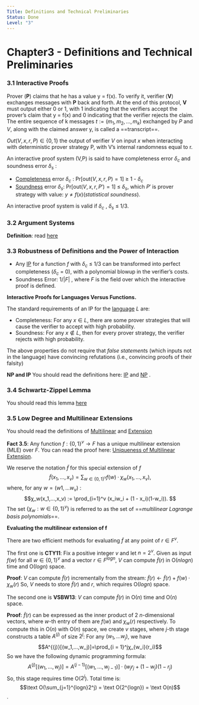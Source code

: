 ```yaml
---
Title: Definitions and Technical Preliminaries
Status: Done
Level: "3"
---
```


# Chapter3 - Definitions and Technical Preliminaries
### 3.1 Interactive Proofs
Prover (**P**) claims that he has a value y = f(x). To verify it, verifier (**V**) exchanges messages with **P** back and forth.  At the end of this protocol, **V** must output either 0 or 1, with 1 indicating that the verifiers accept the prover’s claim that y = f(x) and 0 indicating that the verifier rejects the claim.
The entire sequence of k messages $t := (m_1,m_2,...,m_k)$ exchanged by $P$ and $V$, along with the claimed answer y, is called a ==transcript==.

$Out(V,x,r,P) ∈ \{0,1\}$ the output of verifier $V$ on input $x$ when interacting with deterministic prover strategy P, with V’s internal randomness equal to r. 

An interactive proof system (V,P) is said to have completeness error $δ_c$ and soundness error $δ_s$ : 
- [Completeness](../../terms/zkp#completeness)   error $δ_c$ :        $\text{Pr}[\text{out}(V, x, r, P) = 1]$  $\ge$ 1 -  $δ_c$
- [Soundness](../../terms/zkp.md#soundness) error $δ_s$:              $\text{Pr}[\text{out}(V, x, r, P') = 1]$ $\le$  $δ_s$,   which $P'$ is prover strategy with value: $y \ne f(x)$(*statistical soundness*).

An interactive proof system is valid if $δ_c$ , $δ_s$ ≤ 1/3.

### 3.2 Argument Systems
**Definition**: read [here](../../terms/arguments.md)  

### 3.3 Robustness of Definitions and the Power of Interaction

- Any [IP](../../terms/ip.md) for a function $f$ with $δ_c$ ≤ 1/3 can be transformed into perfect completeness ($δ_c$ = 0), with a polynomial blowup in the verifier’s costs.
- Soundness Error:  $1 / |F|$ , where $F$ is the field over which the interactive proof is defined.

**Interactive Proofs for Languages Versus Functions.**

The standard requirements of an IP for the [language](../../terms/language.md) $L$ are:
- Completeness: For any $x \in L$, there are some prover strategies that will cause the verifier to accept with high probability. 
- Soundness: For any $x \notin L$, then for every prover strategy, the verifier rejects with high probability.

The above properties do not require that *false statement*s (which inputs not in the language) have convincing refutations (i.e., convincing proofs of their falsity)

**NP and IP**
You should read the definitions here: [IP](../../terms/ip.md) and [NP](../../terms/np.md) .   
### 3.4 Schwartz-Zippel Lemma

You should read this lemma [here](../../terms/schwartz_zippel_lemma.md) 
### 3.5 Low Degree and Multilinear Extensions
You should read the definitions of [Multilinear](../../terms/multilinear.md) and [Extension](../../terms/extension) 

**Fact 3.5**:  Any function $f: \{0, 1\}^v → F$ has a unique multilinear extension (MLE) over $F$. 
You can read the proof here: [Uniqueness of Multilinear Extension](../../terms/uniqueness_of_multilinear_extension.md). 

We reserve the notation $\tilde{f}$ for this special extension of $f$
$$\tilde{f}(x_1, ..., x_v) = \sum_{w\in \{0,1\}^v} f(w)· χ_w(x_1, ..., x_v),  $$
where, for any $w = (w1,...w_v)$ : $$χ_w(x_1,...,x_v) := \prod_{i=1}^v (x_iw_i + (1 - x_i)(1-w_i)). $$
The set $\{χ_w: w \in \{0, 1\}^v\}$ is referred to as the set of ==*multilinear Lagrange basis polynomials*==.

**Evaluating the multilinear extension of f**

There are two efficient methods for evaluating $\tilde f$ at any point of $r \in F^v$.

The first one is **CTY11**: Fix a positive integer $v$ and let $n = 2^v$. Given as input $f(w)$ for all $w \in \{0, 1\}^v$ and a vector $r \in F^{log n}$, $V$ can compute $\tilde f(r)$ in O($nlogn$) time and O($logn$) space.

**Proof**:
	  $V$ can compute $\tilde f(r)$ incrementally from the stream: $\tilde f(r) ← \tilde f(r) + f(w) · χ_w(r)$ 
	  So, $V$ needs to store $\tilde f(r)$ and $r$, which requires O($log n$) space. 

   
The second one is **VSBW13**: $V$ can compute $\tilde f(r)$ in O($n$) time and O($n$) space.

**Proof**:
	  $\tilde f(r)$ can be expressed as the inner product of 2 $n$-dimensional vectors, where $w$-th entry of them are $f(w)$ and  $χ_w(r)$ respectively. To compute this in O($n$) with O($n$) space, we create $v$ stages, where $j$-th stage constructs a table $A^{(j)}$ of size $2^j$:
	  For any $(w_1,...w_j)$, we have $$A^{(j)}[(w_1,...,w_j)]=\prod_{i = 1}^jχ_{w_i}(r_i)$$
	  So we have the following dynamic programming formula: $$A^{(j)}[(w_1,...,w_j)]=A^{(j - 1)} [(w_1,...,w_{j - 1})]·(w_jr_j + (1 - w_j)(1-r_j)$$
	  So, this stage requires time O($2^j$). Total time is: $$\text O(\sum_{j=1}^{logn}2^j) = \text O(2^{logn}) = \text O(n)$$.
	